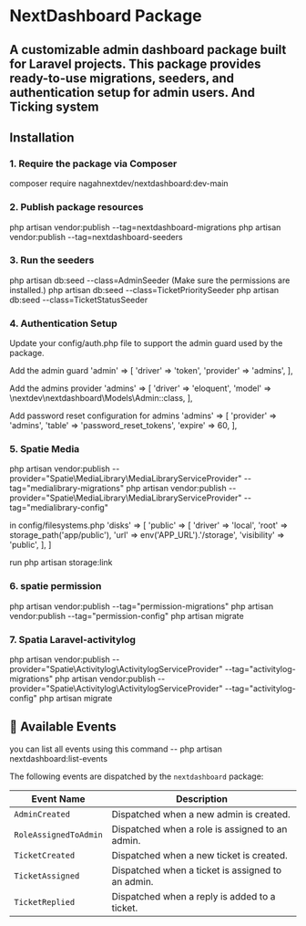 # NextDashboard Package

A customizable admin dashboard package built for Laravel projects. 
This package provides ready-to-use migrations, seeders, and authentication setup for admin users.
And Ticking system
---

## Installation

### 1. Require the package via Composer
composer require nagahnextdev/nextdashboard:dev-main


### 2. Publish package resources
php artisan vendor:publish --tag=nextdashboard-migrations
php artisan vendor:publish --tag=nextdashboard-seeders

### 3. Run the seeders
php artisan db:seed --class=AdminSeeder (Make sure the permissions are installed.)
php artisan db:seed --class=TicketPrioritySeeder
php artisan db:seed --class=TicketStatusSeeder

### 4. Authentication Setup
Update your config/auth.php file to support the admin guard used by the package.

Add the admin guard
'admin' => [
    'driver' => 'token',
    'provider' => 'admins',
],

Add the admins provider
'admins' => [
    'driver' => 'eloquent',
    'model' => \nextdev\nextdashboard\Models\Admin::class,
],

Add password reset configuration for admins
'admins' => [
    'provider' => 'admins',
    'table' => 'password_reset_tokens',
    'expire' => 60,
],

### 5. Spatie Media
php artisan vendor:publish --provider="Spatie\MediaLibrary\MediaLibraryServiceProvider" --tag="medialibrary-migrations"
php artisan vendor:publish --provider="Spatie\MediaLibrary\MediaLibraryServiceProvider" --tag="medialibrary-config"


in config/filesystems.php
'disks' => [
    'public' => [
        'driver' => 'local',
        'root' => storage_path('app/public'),
        'url' => env('APP_URL').'/storage',
        'visibility' => 'public',
    ],
]

run 
php artisan storage:link

### 6. spatie permission
php artisan vendor:publish --tag="permission-migrations"
php artisan vendor:publish --tag="permission-config"
php artisan migrate

### 7. Spatia Laravel-activitylog
php artisan vendor:publish --provider="Spatie\Activitylog\ActivitylogServiceProvider" --tag="activitylog-migrations"
php artisan vendor:publish --provider="Spatie\Activitylog\ActivitylogServiceProvider" --tag="activitylog-config"
php artisan migrate

## 📢 Available Events

you can list all events using this command
-- php artisan nextdashboard:list-events

The following events are dispatched by the `nextdashboard` package:

| Event Name               | Description                                          |
|--------------------------|------------------------------------------------------|
| `AdminCreated`           | Dispatched when a new admin is created.              |
| `RoleAssignedToAdmin`    | Dispatched when a role is assigned to an admin.      |
| `TicketCreated`          | Dispatched when a new ticket is created.             |
| `TicketAssigned`         | Dispatched when a ticket is assigned to an admin.    |
| `TicketReplied`          | Dispatched when a reply is added to a ticket.        |
